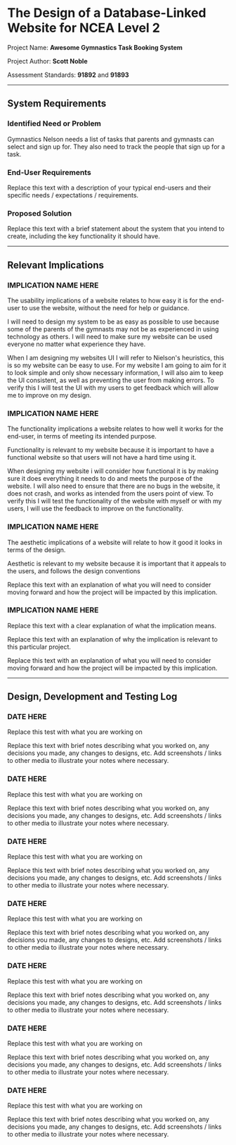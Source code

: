 # The Design of a Database-Linked Website for NCEA Level 2

Project Name: **Awesome Gymnastics Task Booking System**

Project Author: **Scott Noble**

Assessment Standards: **91892** and **91893**


-------------------------------------------------

## System Requirements

### Identified Need or Problem

Gymnastics Nelson needs a list of tasks that parents and gymnasts can select and sign up for. They also need to track the people that sign up for a task.

### End-User Requirements

Replace this text with a description of your typical end-users and their specific needs / expectations / requirements.

### Proposed Solution

Replace this text with a brief statement about the system that you intend to create, including the key functionality it should have.


-------------------------------------------------

## Relevant Implications

### IMPLICATION NAME HERE

The usability implications of a website relates to how easy it is for the end-user to use the website, without the need for help or guidance.

I will need to design my system to be as easy as possible to use because some of the parents of the gymnasts may not be as experienced in using technology as others. I will need to make sure my website can be used everyone no matter what experience they have.

When I am designing my websites UI I will refer to Nielson's heuristics, this is so my website can be easy to use. For my website I am going to aim for it to look simple and only show necessary information, I will also aim to keep the UI consistent, as well as preventing the user from making errors.
To verify this I will test the UI with my users to get feedback which will allow me to improve on my design.

### IMPLICATION NAME HERE

The functionality implications a website relates to how well it works for the end-user, in terms of meeting its intended purpose.

Functionality is relevant to my website because it is important to have a functional website so that users will not have a hard time using it.

When designing my website i will consider how functional it is by making sure it does everything it needs to do and meets the purpose of the website. I will also need to ensure that there are no bugs in the website, it does not crash, and works as intended from the users point of view.
To verify this I will test the functionality of the website with myself or with my users, I will use the feedback to improve on the functionality.

### IMPLICATION NAME HERE

The aesthetic implications of a website will relate to how it good it looks in terms of the design.

Aesthetic is relevant to my website because it is important that it appeals to the users, and follows the design conventions

Replace this text with an explanation of what you will need to consider moving forward and how the project will be impacted by this implication.

### IMPLICATION NAME HERE

Replace this text with a clear explanation of what the implication means.

Replace this text with an explanation of why the implication is relevant to this particular project.

Replace this text with an explanation of what you will need to consider moving forward and how the project will be impacted by this implication.


-------------------------------------------------

## Design, Development and Testing Log

### DATE HERE

Replace this test with what you are working on

Replace this text with brief notes describing what you worked on, any decisions you made, any changes to designs, etc. Add screenshots / links to other media to illustrate your notes where necessary.

### DATE HERE

Replace this test with what you are working on

Replace this text with brief notes describing what you worked on, any decisions you made, any changes to designs, etc. Add screenshots / links to other media to illustrate your notes where necessary.

### DATE HERE

Replace this test with what you are working on

Replace this text with brief notes describing what you worked on, any decisions you made, any changes to designs, etc. Add screenshots / links to other media to illustrate your notes where necessary.

### DATE HERE

Replace this test with what you are working on

Replace this text with brief notes describing what you worked on, any decisions you made, any changes to designs, etc. Add screenshots / links to other media to illustrate your notes where necessary.

### DATE HERE

Replace this test with what you are working on

Replace this text with brief notes describing what you worked on, any decisions you made, any changes to designs, etc. Add screenshots / links to other media to illustrate your notes where necessary.

### DATE HERE

Replace this test with what you are working on

Replace this text with brief notes describing what you worked on, any decisions you made, any changes to designs, etc. Add screenshots / links to other media to illustrate your notes where necessary.

### DATE HERE

Replace this test with what you are working on

Replace this text with brief notes describing what you worked on, any decisions you made, any changes to designs, etc. Add screenshots / links to other media to illustrate your notes where necessary.